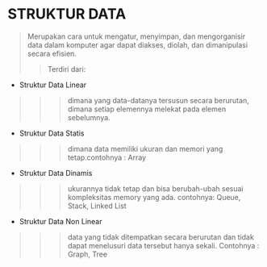 # STRUKTUR DATA
>Merupakan cara untuk mengatur, menyimpan, dan mengorganisir data dalam komputer agar dapat diakses, diolah, dan dimanipulasi secara efisien.
>>Terdiri dari:
+ Struktur Data Linear
>>>dimana yang data-datanya tersusun secara berurutan, dimana setiap elemennya 
melekat pada elemen sebelumnya.
-  Struktur Data Statis
>>>dimana data memiliki ukuran dan memori yang tetap.contohnya : Array
- Struktur Data Dinamis
>>>ukurannya tidak tetap dan bisa berubah-ubah sesuai kompleksitas memory yang ada. 
contohnya: Queue, Stack, Linked List
+ Struktur Data Non Linear
>>>data yang tidak ditempatkan secara berurutan dan tidak dapat menelusuri data tersebut hanya sekali.
Contohnya : Graph, Tree